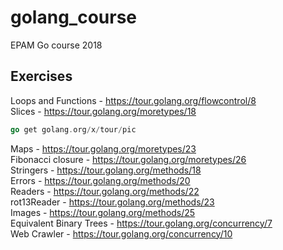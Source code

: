 # golang_course
EPAM Go course 2018

## Exercises
Loops and Functions - https://tour.golang.org/flowcontrol/8  
Slices - https://tour.golang.org/moretypes/18  
```go
go get golang.org/x/tour/pic
```  
Maps - https://tour.golang.org/moretypes/23  
Fibonacci closure - https://tour.golang.org/moretypes/26  
Stringers - https://tour.golang.org/methods/18  
Errors - https://tour.golang.org/methods/20  
Readers - https://tour.golang.org/methods/22  
rot13Reader - https://tour.golang.org/methods/23  
Images - https://tour.golang.org/methods/25  
Equivalent Binary Trees - https://tour.golang.org/concurrency/7  
Web Crawler - https://tour.golang.org/concurrency/10  

